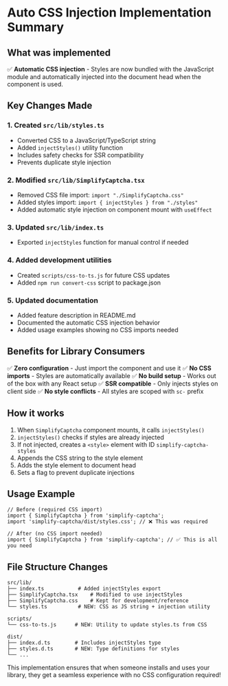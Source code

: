 # Auto CSS Injection Implementation Summary

## What was implemented

✅ **Automatic CSS injection** - Styles are now bundled with the JavaScript module and automatically injected into the document head when the component is used.

## Key Changes Made

### 1. Created `src/lib/styles.ts`

- Converted CSS to a JavaScript/TypeScript string
- Added `injectStyles()` utility function
- Includes safety checks for SSR compatibility
- Prevents duplicate style injection

### 2. Modified `src/lib/SimplifyCaptcha.tsx`

- Removed CSS file import: `import "./SimplifyCaptcha.css"`
- Added styles import: `import { injectStyles } from "./styles"`
- Added automatic style injection on component mount with `useEffect`

### 3. Updated `src/lib/index.ts`

- Exported `injectStyles` function for manual control if needed

### 4. Added development utilities

- Created `scripts/css-to-ts.js` for future CSS updates
- Added `npm run convert-css` script to package.json

### 5. Updated documentation

- Added feature description in README.md
- Documented the automatic CSS injection behavior
- Added usage examples showing no CSS imports needed

## Benefits for Library Consumers

✅ **Zero configuration** - Just import the component and use it
✅ **No CSS imports** - Styles are automatically available
✅ **No build setup** - Works out of the box with any React setup
✅ **SSR compatible** - Only injects styles on client side
✅ **No style conflicts** - All styles are scoped with `sc-` prefix

## How it works

1. When `SimplifyCaptcha` component mounts, it calls `injectStyles()`
2. `injectStyles()` checks if styles are already injected
3. If not injected, creates a `<style>` element with ID `simplify-captcha-styles`
4. Appends the CSS string to the style element
5. Adds the style element to document head
6. Sets a flag to prevent duplicate injections

## Usage Example

```tsx
// Before (required CSS import)
import { SimplifyCaptcha } from 'simplify-captcha';
import 'simplify-captcha/dist/styles.css'; // ❌ This was required

// After (no CSS import needed)
import { SimplifyCaptcha } from 'simplify-captcha'; // ✅ This is all you need
```

## File Structure Changes

```
src/lib/
├── index.ts           # Added injectStyles export
├── SimplifyCaptcha.tsx    # Modified to use injectStyles
├── SimplifyCaptcha.css    # Kept for development/reference
└── styles.ts          # NEW: CSS as JS string + injection utility

scripts/
└── css-to-ts.js      # NEW: Utility to update styles.ts from CSS

dist/
├── index.d.ts        # Includes injectStyles type
├── styles.d.ts       # NEW: Type definitions for styles
└── ...
```

This implementation ensures that when someone installs and uses your library, they get a seamless experience with no CSS configuration required!
